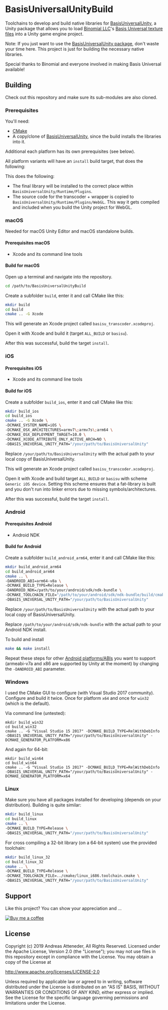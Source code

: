 # BasisUniversalUnityBuild

Toolchains to develop and build native libraries for [BasisUniversalUnity](https://github.com/atteneder/BasisUniversalUnity), a Unity package that allows you to load [Binomial LLC](http://www.binomial.info)'s [Basis Universal texture files](https://github.com/BinomialLLC/basis_universal) into a Unity game engine project.

Note: If you just want to use the [BasisUniversalUnity package](https://github.com/atteneder/BasisUniversalUnity), don't waste your time here. This project is just for building the necessary native libraries.

Special thanks to Binomial and everyone involved in making Basis Universal available!

## Building

Check out this repository and make sure its sub-modules are also cloned.

### Prerequisites

You'll need:

- [CMake](https://cmake.org)
- A copy/clone of [BasisUniversalUnity](https://github.com/atteneder/BasisUniversalUnity), since the build installs the libraries into it.

Additional each platform has its own prerequisites (see below).

All platform variants will have an `install` build target, that does the following:

This does the following:

- The final library will be installed to the correct place within `BasisUniversalUnity/Runtime/Plugins`.
- The source code for the transcoder + wrapper is copied to `BasisUniversalUnity/Runtime/Plugins/WebGL`. This way it gets compiled and included when you build the Unity project for WebGL.

### macOS

Needed for macOS Unity Editor and macOS standalone builds.

#### Prerequisites macOS

- Xcode and its command line tools

#### Build for macOS

Open up a terminal and navigate into the repository.

```bash
cd /path/to/BasisUniversalUnityBuild
```

Create a subfolder `build`, enter it and call CMake like this:

```bash
mkdir build
cd build
cmake .. -G Xcode
```

This will generate an Xcode project called `basisu_transcoder.xcodeproj`.

Open it with Xcode and build it (target `ALL_BUILD` or `basisu`).

After this was successful, build the target `install`.

### iOS

#### Prerequisites iOS

- Xcode and its command line tools

#### Build for iOS

Create a subfolder `build_ios`, enter it and call CMake like this:

```bash
mkdir build_ios
cd build_ios
cmake .. -G Xcode \
-DCMAKE_SYSTEM_NAME=iOS \
-DCMAKE_OSX_ARCHITECTURES=armv7\;armv7s\;arm64 \
-DCMAKE_OSX_DEPLOYMENT_TARGET=10.0 \
-DCMAKE_XCODE_ATTRIBUTE_ONLY_ACTIVE_ARCH=NO \
-DBASIS_UNIVERSAL_UNITY_PATH="/your/path/to/BasisUniversalUnity"
```

Replace `/your/path/to/BasisUniversalUnity` with the actual path to your local copy of BasisUniversalUnity.

This will generate an Xcode project called `basisu_transcoder.xcodeproj`.

Open it with Xcode and build target `ALL_BUILD` or `basisu` with scheme `Generic iOS device`. Setting this scheme ensures that a fat-library is built and you don't run into linker errors due to missing symbols/architectures.

After this was successful, build the target `install`.

### Android

#### Prerequisites Android

- Android NDK

#### Build for Android

Create a subfolder `build_android_arm64`, enter it and call CMake like this:

```bash
mkdir build_android_arm64
cd build_android_arm64
cmake .. \
-DANDROID_ABI=arm64-v8a \
-DCMAKE_BUILD_TYPE=Release \
-DANDROID_NDK=/path/to/your/android/sdk/ndk-bundle \
-DCMAKE_TOOLCHAIN_FILE="/path/to/your/android/sdk/ndk-bundle/build/cmake/android.toolchain.cmake" \
-DBASIS_UNIVERSAL_UNITY_PATH="/your/path/to/BasisUniversalUnity"
```

Replace `/your/path/to/BasisUniversalUnity` with the actual path to your local copy of BasisUniversalUnity.

Replace `/path/to/your/android/sdk/ndk-bundle` with the actual path to your Android NDK install.

To build and install

```bash
make && make install
```

Repeat these steps for other [Android platforms/ABIs](https://developer.android.com/ndk/guides/abis) you want to support (armeabi-v7a and x86 are supported by Unity at the moment) by changing the `-DANDROID_ABI` parameter.

### Windows

I used the CMake GUI to configure (with Visual Studio 2017 community). Configure and build it twice. Once for platform `x64` and once for `win32` (which is the default).

Via command line (untested):

```batch
mkdir build_win32
cd build_win32
cmake .. -G "Visual Studio 15 2017" -DCMAKE_BUILD_TYPE=RelWithDebInfo -DBASIS_UNIVERSAL_UNITY_PATH="/your/path/to/BasisUniversalUnity" -DCMAKE_GENERATOR_PLATFORM=x86
```

And again for 64-bit:

```batch
mkdir build_win64
cd build_win64
cmake .. -G "Visual Studio 15 2017" -DCMAKE_BUILD_TYPE=RelWithDebInfo -DBASIS_UNIVERSAL_UNITY_PATH="/your/path/to/BasisUniversalUnity" -DCMAKE_GENERATOR_PLATFORM=x64
```

### Linux

Make sure you have all packages installed for developing (depends on your distribution). Building is quite similar:

```bash
mkdir build_linux
cd build_linux
cmake .. \
-DCMAKE_BUILD_TYPE=Release \
-DBASIS_UNIVERSAL_UNITY_PATH="/your/path/to/BasisUniversalUnity"
```

For cross compiling a 32-bit library (on a 64-bit system) use the provided toolchain:

```bash
mkdir build_linux_32
cd build_linux_32
cmake .. \
-DCMAKE_BUILD_TYPE=Release \
-DCMAKE_TOOLCHAIN_FILE=../cmake/linux_i686.toolchain.cmake \
-DBASIS_UNIVERSAL_UNITY_PATH="/your/path/to/BasisUniversalUnity"
```

## Support

Like this project? You can show your appreciation and ...

[![Buy me a coffee](https://az743702.vo.msecnd.net/cdn/kofi1.png?v=0)](https://ko-fi.com/C0C3BW7G)

## License

Copyright (c) 2019 Andreas Atteneder, All Rights Reserved.
Licensed under the Apache License, Version 2.0 (the "License");
you may not use files in this repository except in compliance with the License.
You may obtain a copy of the License at

   <http://www.apache.org/licenses/LICENSE-2.0>

Unless required by applicable law or agreed to in writing, software
distributed under the License is distributed on an "AS IS" BASIS,
WITHOUT WARRANTIES OR CONDITIONS OF ANY KIND, either express or implied.
See the License for the specific language governing permissions and
limitations under the License.
